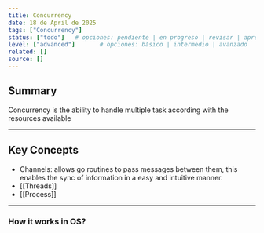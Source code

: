 ```yaml
---
title: Concurrency
date: 18 de April de 2025
tags: ["Concurrency"]
status: ["todo"]   # opciones: pendiente | en progreso | revisar | aprendido | actualizar | archivado
level: ["advanced"]       # opciones: básico | intermedio | avanzado
related: []
source: []
---
```



## Summary
Concurrency is the ability to handle multiple task according with the resources available

---

## Key Concepts
- Channels: allows go routines to pass messages between them, this enables the sync of information in a easy and intuitive manner.
- [[Threads]]
- [[Process]]

---
### How it works in OS?



